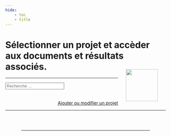 ```yaml
---
hide:
    - toc
    - title
---
```


<div id="IndexBloc" class="div-cleanbody">
    <h1><b>Sélectionner un projet</b> et accèder aux documents et résultats associés.
        <img style="height:100px; float: right; margin: 25px;" src="https://cdn-icons-png.flaticon.com/512/8323/8323446.png">
    </h1>
    <hr>
    <input type="search" class="search-input" placeholder="Recherche ..." data-search>
    <br>
    <br>
    <div class="card-grid" data-ressource-cards-container></div>
    <br>
    <a id="EditBtn" class="ksln-btn" href="" target="_blank" style="float: right"><i class="fa-solid fa-pencil"></i> Ajouter ou modifier un projet</a>
    <br>
    <hr>
</div>

<div id="DatamiBloc" class="div-cleanbody hide" style="padding: 0px 50px;">
    <br><br>
    <a class="ksln-btn" onclick="document.location.reload(true)"><i class="fa-solid fa-person-walking-arrow-loop-left"></i></a>
    <hr>
    <div id="DatamiGrid"></div>
</div>

<template data-ressource-template>
    <div> 
        <div class="card container ksln-card">
            <a onclick="" data-link>
                <div class="ksln-img"><img src="" data-img></div>
                <div class="ksln-header" data-header></div>
                <div class="ksln-overlay">
                    <p data-descr></p>
                    <p style="border-top:solid 1px grey; padding-top:5px;" data-author></p>
                </div>
            </a>
        </div>
    </div>
</template>

<head>
    <meta charset="utf-8">
    <!--<meta http-equiv="X-UA-Compatible" content="IE=edge">  Cette balise est faite pour adapter Internet Explorer, mais elle semble désuette en 2022-->
    <!--<meta name="description" content="csv to datatables to csv">-->
    <meta name="viewport" content="width=device-width, initial-scale=1">
    <script src="https://kit.fontawesome.com/f9666d4f53.js" crossorigin="anonymous"></script>
    <!-- Personnal Konsilion CSS -->
    <link rel="stylesheet" href="https://konsilion.github.io/katalog-setup/css/clean-body.css"/>
    <link rel="stylesheet" href="https://konsilion.github.io/katalog-setup/css/personnal-datami.css"/>
    <!-- Personnal Konsilion JS -->
    <script type="text/javascript" src="https://konsilion.github.io/katalog-setup/js/projekts.js"></script>
    <script type="text/javascript" src="https://konsilion.github.io/katalog-setup/js/datami.js"></script>
    <!-- DATAMI WIDGET'S APP.JS SCRIPT -->
    <script src="https://datami-widget.multi.coop/js/app.js" type="text/javascript" defer></script>
</head>